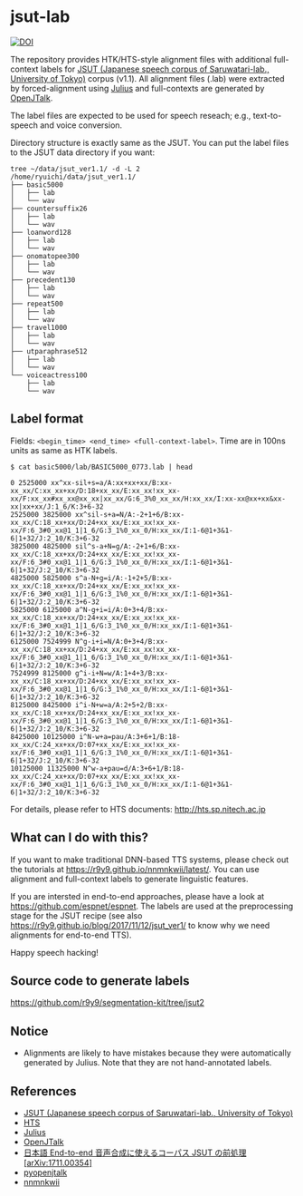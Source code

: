 # jsut-lab

[![DOI](https://zenodo.org/badge/211091946.svg)](https://zenodo.org/badge/latestdoi/211091946)

The repository provides HTK/HTS-style alignment files with additional full-context labels for [JSUT (Japanese speech corpus of Saruwatari-lab., University of Tokyo)](https://sites.google.com/site/shinnosuketakamichi/publication/jsut) corpus (v1.1). All alignment files (.lab) were extracted by forced-alignment using [Julius](https://github.com/julius-speech/julius) and full-contexts are generated by [OpenJTalk](http://open-jtalk.sp.nitech.ac.jp/).

The label files are expected to be used for speech reseach; e.g., text-to-speech and voice conversion.

Directory structure is exactly same as the JSUT. You can put the label files to the JSUT data directory if you want:

```
tree ~/data/jsut_ver1.1/ -d -L 2
/home/ryuichi/data/jsut_ver1.1/
├── basic5000
│   ├── lab
│   └── wav
├── countersuffix26
│   ├── lab
│   └── wav
├── loanword128
│   ├── lab
│   └── wav
├── onomatopee300
│   ├── lab
│   └── wav
├── precedent130
│   ├── lab
│   └── wav
├── repeat500
│   ├── lab
│   └── wav
├── travel1000
│   ├── lab
│   └── wav
├── utparaphrase512
│   ├── lab
│   └── wav
└── voiceactress100
    ├── lab
    └── wav
```

## Label format

Fields: `<begin_time> <end_time> <full-context-label>`. Time are in 100ns units as same as HTK labels.

```
$ cat basic5000/lab/BASIC5000_0773.lab | head
 
0 2525000 xx^xx-sil+s=a/A:xx+xx+xx/B:xx-xx_xx/C:xx_xx+xx/D:18+xx_xx/E:xx_xx!xx_xx-xx/F:xx_xx#xx_xx@xx_xx|xx_xx/G:6_3%0_xx_xx/H:xx_xx/I:xx-xx@xx+xx&xx-xx|xx+xx/J:1_6/K:3+6-32
2525000 3825000 xx^sil-s+a=N/A:-2+1+6/B:xx-xx_xx/C:18_xx+xx/D:24+xx_xx/E:xx_xx!xx_xx-xx/F:6_3#0_xx@1_1|1_6/G:3_1%0_xx_0/H:xx_xx/I:1-6@1+3&1-6|1+32/J:2_10/K:3+6-32
3825000 4825000 sil^s-a+N=g/A:-2+1+6/B:xx-xx_xx/C:18_xx+xx/D:24+xx_xx/E:xx_xx!xx_xx-xx/F:6_3#0_xx@1_1|1_6/G:3_1%0_xx_0/H:xx_xx/I:1-6@1+3&1-6|1+32/J:2_10/K:3+6-32
4825000 5825000 s^a-N+g=i/A:-1+2+5/B:xx-xx_xx/C:18_xx+xx/D:24+xx_xx/E:xx_xx!xx_xx-xx/F:6_3#0_xx@1_1|1_6/G:3_1%0_xx_0/H:xx_xx/I:1-6@1+3&1-6|1+32/J:2_10/K:3+6-32
5825000 6125000 a^N-g+i=i/A:0+3+4/B:xx-xx_xx/C:18_xx+xx/D:24+xx_xx/E:xx_xx!xx_xx-xx/F:6_3#0_xx@1_1|1_6/G:3_1%0_xx_0/H:xx_xx/I:1-6@1+3&1-6|1+32/J:2_10/K:3+6-32
6125000 7524999 N^g-i+i=N/A:0+3+4/B:xx-xx_xx/C:18_xx+xx/D:24+xx_xx/E:xx_xx!xx_xx-xx/F:6_3#0_xx@1_1|1_6/G:3_1%0_xx_0/H:xx_xx/I:1-6@1+3&1-6|1+32/J:2_10/K:3+6-32
7524999 8125000 g^i-i+N=w/A:1+4+3/B:xx-xx_xx/C:18_xx+xx/D:24+xx_xx/E:xx_xx!xx_xx-xx/F:6_3#0_xx@1_1|1_6/G:3_1%0_xx_0/H:xx_xx/I:1-6@1+3&1-6|1+32/J:2_10/K:3+6-32
8125000 8425000 i^i-N+w=a/A:2+5+2/B:xx-xx_xx/C:18_xx+xx/D:24+xx_xx/E:xx_xx!xx_xx-xx/F:6_3#0_xx@1_1|1_6/G:3_1%0_xx_0/H:xx_xx/I:1-6@1+3&1-6|1+32/J:2_10/K:3+6-32
8425000 10125000 i^N-w+a=pau/A:3+6+1/B:18-xx_xx/C:24_xx+xx/D:07+xx_xx/E:xx_xx!xx_xx-xx/F:6_3#0_xx@1_1|1_6/G:3_1%0_xx_0/H:xx_xx/I:1-6@1+3&1-6|1+32/J:2_10/K:3+6-32
10125000 11325000 N^w-a+pau=d/A:3+6+1/B:18-xx_xx/C:24_xx+xx/D:07+xx_xx/E:xx_xx!xx_xx-xx/F:6_3#0_xx@1_1|1_6/G:3_1%0_xx_0/H:xx_xx/I:1-6@1+3&1-6|1+32/J:2_10/K:3+6-32
```

For details, please refer to HTS documents: http://hts.sp.nitech.ac.jp

## What can I do with this?

If you want to make traditional DNN-based TTS systems, please check out the tutorials at https://r9y9.github.io/nnmnkwii/latest/. You can use alignment and full-context labels to generate linguistic features.

If you are intersted in end-to-end approaches, please have a look at https://github.com/espnet/espnet. The labels are used at the preprocessing stage for the JSUT recipe (see also https://r9y9.github.io/blog/2017/11/12/jsut_ver1/ to know why we need alignments for end-to-end TTS).

Happy speech hacking! 

## Source code to generate labels

https://github.com/r9y9/segmentation-kit/tree/jsut2

## Notice

- Alignments are likely to have mistakes because they were automatically generated by Julius. Note that they are not hand-annotated labels.

## References

- [JSUT (Japanese speech corpus of Saruwatari-lab., University of Tokyo)](https://sites.google.com/site/shinnosuketakamichi/publication/jsut)
- [HTS](http://hts.sp.nitech.ac.jp)
- [Julius](https://github.com/julius-speech/julius)
- [OpenJTalk](http://open-jtalk.sp.nitech.ac.jp/)
- [日本語 End-to-end 音声合成に使えるコーパス JSUT の前処理 [arXiv:1711.00354]](https://r9y9.github.io/blog/2017/11/12/jsut_ver1/)
- [pyopenjtalk](https://github.com/r9y9/pyopenjtalk)
- [nnmnkwii](https://github.com/r9y9/nnmnkwii)
